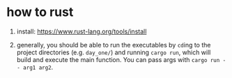 # how to rust

1. install: https://www.rust-lang.org/tools/install

2. generally, you should be able to run the executables by `cd`ing to
   the project directories (e.g. `day_one/`) and running `cargo run`,
   which will build and execute the main function. You can pass args
   with `cargo run -- arg1 arg2`.
